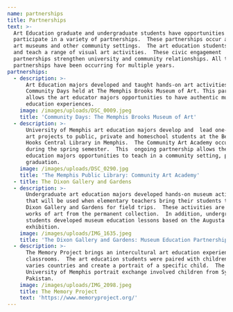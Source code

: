 ```yaml
---
name: partnerships
title: Partnerships
text: >-
  Art Education graduate and undergraduate students have opportunities to
  participate in a variety of partnerships.  These partnerships occur at both
  art museums and other community settings.  The art education students develop
  and teach a range of visual art activities.  These civic engagement
  partnerships strengthen university and community relationships. All the
  partnerships have been occurring for multiple years.
partnerships:
  - description: >-
      Art Education majors developed and taught hands-on art activities for the
      Community Days held at The Memphis Brooks Museum of Art. This partnership
      allows the art educator majors opportunities to have authentic museum
      education experiences. 
    image: /images/uploads/DSC_0009.jpeg
    title: 'Community Days: The Memphis Brooks Museum of Art'
  - description: >-
      University of Memphis art education majors develop and  lead one-of-a-kind
      art projects to public, private and homeschool students at the Benjamin L.
      Hooks Central Library in Memphis.  The Community Art Academy occurs weekly
      during the spring semester.  This  ongoing partnership allows the art
      education majors opportunities to teach in a community setting, prior to
      graduation.
    image: /images/uploads/DSC_0290.jpg
    title: 'The Memphis Public Library: Community Art Academy'
  - title: The Dixon Gallery and Gardens
  - description: >-
      Undergraduate art education majors developed hands-on museum activities
      that will be used when elementary teachers bring their students to The
      Dixon Gallery and Gardens for field trips.  These activities are based on
      works of art from the permanent collection.  In addition, undergraduate
      students developed museum education lessons based on the Augusta Savage
      exhibition.  
    image: /images/uploads/IMG_1635.jpeg
    title: 'The Dixon Gallery and Gardens: Museum Education Partnership'
  - description: >-
      The Memory Project brings an intercultural art education experience to art
      classrooms.  The art education students were paired with children in
      varies countries and create a portrait of a specific child.  The
      University of Memphis portrait exchange involved children from Syria and
      Pakistan.  
    image: /images/uploads/IMG_2098.jpeg
    title: The Memory Project
    text: 'https://www.memoryproject.org/'
---
```



